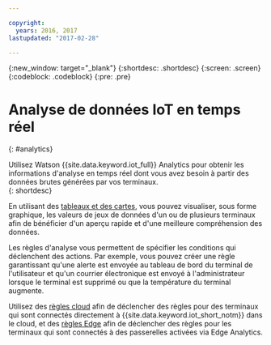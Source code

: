 ```yaml
---

copyright:
  years: 2016, 2017
lastupdated: "2017-02-28"

---
```


{:new_window: target="_blank"}
{:shortdesc: .shortdesc}
{:screen: .screen}
{:codeblock: .codeblock}
{:pre: .pre}


# Analyse de données IoT en temps réel
{: #analytics}  

Utilisez Watson {{site.data.keyword.iot_full}} Analytics pour obtenir les informations d'analyse en temps réel dont vous avez besoin à partir des données brutes générées par vos terminaux.  
{: shortdesc}

En utilisant des [tableaux et des cartes](data_visualization.html), vous pouvez visualiser, sous forme
graphique, les valeurs de jeux de données d'un ou de plusieurs terminaux afin de bénéficier
d'un aperçu rapide et d'une meilleure compréhension des données.

Les règles d'analyse vous permettent de spécifier les conditions qui déclenchent des actions. Par exemple, vous pouvez créer une règle garantissant qu'une alerte est envoyée au tableau de bord du terminal de l'utilisateur et qu'un courrier électronique est envoyé à l'administrateur lorsque le terminal est supprimé ou que la température du terminal augmente.

Utilisez des [règles cloud](cloud_analytics.html) afin de déclencher des règles pour des terminaux qui sont connectés directement à {{site.data.keyword.iot_short_notm}} dans le cloud, et des [règles Edge](edge_analytics.html) afin de déclencher des règles pour les terminaux qui sont connectés à des passerelles activées via Edge Analytics.
